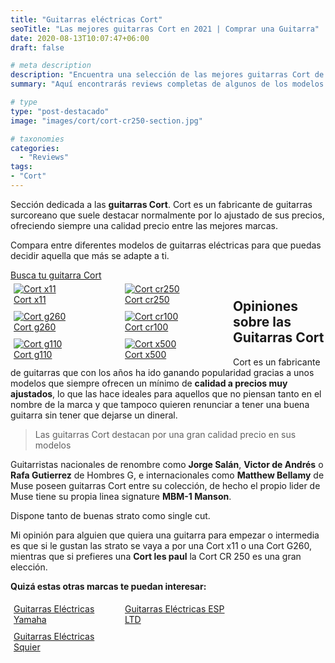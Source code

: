 ```yaml
---
title: "Guitarras eléctricas Cort"
seoTitle: "Las mejores guitarras Cort en 2021 | Comprar una Guitarra"
date: 2020-08-13T10:07:47+06:00
draft: false

# meta description
description: "Encuentra una selección de las mejores guitarras Cort de 2021 &#9989;  Compara entre modelos exitosos como la Cort cr250 o la Cort x11"
summary: "Aquí encontrarás reviews completas de algunos de los modelos de más éxito de Cort, como la x500, x11, CR100 o CR250."

# type
type: "post-destacado"
image: "images/cort/cort-cr250-section.jpg"

# taxonomies
categories: 
  - "Reviews"
tags:
- "Cort"
---
```


Sección dedicada a las **guitarras Cort**. Cort es un fabricante de guitarras surcoreano que suele destacar normalmente por lo ajustado de sus precios, ofreciendo siempre una calidad precio entre las mejores marcas.

Compara entre diferentes modelos de guitarras eléctricas para que puedas decidir aquella que más se adapte a ti.

<div>
	<a href="https://amzn.to/33ZUMgw" class="btn btn-outline-primary" rel="nofollow noopener noreferrer" target="_blank">Busca tu guitarra Cort</a>
</div>

<div class="row">
      <div class="column" style="float: left; width: 33.33%; padding: 5px;">
        <a href="/guitarras-cort/x11">
          <img src="../../images/cort/cort-x11-menu.jpg" alt="Cort x11">
          <figcaption>Cort x11</figcaption>
        </a>
      </div>
      <div class="column" style="float: left; width: 33.33%; padding: 5px;">
        <a href="/guitarras-cort/cr250">
          <img src="../../images/cort/cort-cr250-menu.jpg" alt="Cort cr250">
          <figcaption>Cort cr250</figcaption>
        </a>
      </div>
      <div class="column" style="float: left; width: 33.33%; padding: 5px;">
        <a href="/guitarras-cort/g260">
          <img src="../../images/cort/cort-g260-menu.png" alt="Cort g260">
          <figcaption>Cort g260</figcaption>
        </a>
      </div>
      <div class="column" style="float: left; width: 33.33%; padding: 5px;">
        <a href="/guitarras-cort/cr100">
          <img src="../../images/cort/cort-cr100-menu.jpg" alt="Cort cr100">
          <figcaption>Cort cr100</figcaption>
        </a>
      </div>
      <div class="column" style="float: left; width: 33.33%; padding: 5px;">
        <a href="/guitarras-cort/g110">
          <img src="../../images/cort/cort-g110-menu.jpg" alt="Cort g110">
          <figcaption>Cort g110</figcaption>
        </a>
      </div>
      <div class="column" style="float: left; width: 33.33%; padding: 5px;">
        <a href="/guitarras-cort/x500">
          <img src="../../images/cort/cort-x500-menu.jpg" alt="Cort x500">
          <figcaption>Cort x500</figcaption>
        </a>
      </div>
    </div>

## Opiniones sobre las Guitarras Cort

Cort es un fabricante de guitarras que con los años ha ido ganando popularidad gracias a unos modelos que siempre ofrecen un mínimo de **calidad a precios muy ajustados**, lo que las
hace ideales para aquellos que no piensan tanto en el nombre de la marca y que tampoco quieren renunciar a tener una buena guitarra sin tener que dejarse un dineral.

> Las guitarras Cort destacan por una gran calidad precio en sus modelos

Guitarristas nacionales de renombre como **Jorge Salán**, **Victor de Andrés** o **Rafa Gutierrez** de Hombres G, e internacionales como **Matthew Bellamy** de Muse poseen guitarras Cort entre su colección, de hecho
el propio lider de Muse tiene su propia linea signature **MBM-1 Manson**.

Dispone tanto de buenas strato como single cut. 

Mi opinión para alguien que quiera una guitarra para empezar o intermedia es que si le gustan las strato se vaya a por una Cort x11 o una Cort G260, mientras que si prefieres
una **Cort les paul** la Cort CR 250 es una gran elección.  

**Quizá estas otras marcas te puedan interesar:**

<div class="row">
      <div class="column" style="float: left; width: 33.33%; padding: 5px;">
        <a href="/guitarras-yamaha/">
          <figcaption>Guitarras Eléctricas Yamaha</figcaption>
        </a>
      </div>
      <div class="column" style="float: left; width: 33.33%; padding: 5px;">
        <a href="/guitarras-ltd/">
          <figcaption>Guitarras Eléctricas ESP LTD</figcaption>
        </a>
      </div>
      <div class="column" style="float: left; width: 33.33%; padding: 5px;">
        <a href="/guitarras-squier/">
          <figcaption>Guitarras Eléctricas Squier</figcaption>
        </a>
      </div>
</div>